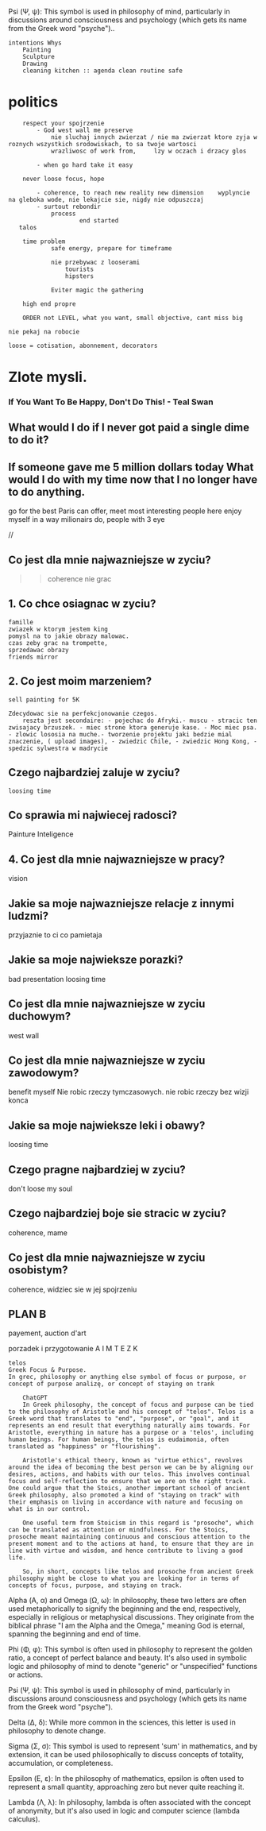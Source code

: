 Psi (Ψ, ψ): This symbol is used in philosophy of mind, particularly in discussions around consciousness and psychology (which gets its name from the Greek word "psyche")..

    intentions Whys
        Painting
        Sculpture
        Drawing
        cleaning kitchen :: agenda clean routine safe

#   politics 
        respect your spojrzenie 
            - God west wall me preserve
                nie sluchaj innych zwierzat / nie ma zwierzat ktore zyja w roznych wszystkich srodowiskach, to sa twoje wartosci 
                wrazliwosc of work from,     lzy w oczach i drzacy glos
            
            - when go hard take it easy
        
        never loose focus, hope
            
            - coherence, to reach new reality new dimension    wyplyncie na gleboka wode, nie lekajcie sie, nigdy nie odpuszczaj
            - surtout rebondir
                process
                        end started
       talos
            
        time problem
                safe energy, prepare for timeframe

                nie przebywac z looserami
                    tourists
                    hipsters
                
                Eviter magic the gathering 
            
        high end propre
    
        ORDER not LEVEL, what you want, small objective, cant miss big
    
    nie pekaj na robocie

    loose = cotisation, abonnement, decorators

# Zlote mysli.


### If You Want To Be Happy, Don't Do This! - Teal Swan

## What would I do if I never got paid a single dime to do it? 
## If someone gave me 5 million dollars today What would I do with my time now that I no longer have to do anything. 
go for the best Paris can offer, 
meet most interesting people here 
enjoy myself in a way milionairs do, people with 3 eye


// 
## Co jest dla mnie najwazniejsze w zyciu?
>>coherence
>>nie grac 


## 1. Co chce osiagnac w zyciu?
    famille
    zwiazek w ktorym jestem king
    pomysl na to jakie obrazy malowac. 
    czas zeby grac na trompette,
    sprzedawac obrazy 
    friends mirror 

## 2. Co jest moim marzeniem?
    sell painting for 5K

    Zdecydowac sie na perfekcjonowanie czegos. 
        reszta jest secondaire: - pojechac do Afryki.- muscu - stracic ten zwisajacy brzuszek. - miec strone ktora generuje kase. - Moc miec psa. - zlowic lososia na muche.- tworzenie projektu jaki bedzie mial znaczenie, ( upload images), - zwiedzic Chile, - zwiedzic Hong Kong, - spedzic sylwestra w madrycie

## Czego najbardziej zaluje w zyciu?
    loosing time

## Co sprawia mi najwiecej radosci?
Painture
Inteligence


## 4. Co jest dla mnie najwazniejsze w pracy?
vision

## Jakie sa moje najwazniejsze relacje z innymi ludzmi?
przyjaznie to ci co pamietaja 

## Jakie sa moje najwieksze porazki?
bad presentation
loosing time

## Co jest dla mnie najwazniejsze w zyciu duchowym?
west wall

## Co jest dla mnie najwazniejsze w zyciu zawodowym?
benefit myself
Nie robic rzeczy tymczasowych. 
nie robic rzeczy bez wizji konca

## Jakie sa moje najwieksze leki i obawy?
loosing time

## Czego pragne najbardziej w zyciu?
don't loose my soul

## Czego najbardziej boje sie stracic w zyciu?
coherence, mame 

## Co jest dla mnie najwazniejsze w zyciu osobistym?
coherence, widziec sie w jej spojrzeniu

## PLAN B
payement, auction d'art


porzadek i przygotowanie A I M T E Z K

    telos 
    Greek Focus & Purpose.
    In grec, philosophy or anything else symbol of focus or purpose, or concept of purpose analizę, or concept of staying on trank

        ChatGPT
        In Greek philosophy, the concept of focus and purpose can be tied to the philosophy of Aristotle and his concept of "telos". Telos is a Greek word that translates to "end", "purpose", or "goal", and it represents an end result that everything naturally aims towards. For Aristotle, everything in nature has a purpose or a 'telos', including human beings. For human beings, the telos is eudaimonia, often translated as "happiness" or "flourishing".

        Aristotle's ethical theory, known as "virtue ethics", revolves around the idea of becoming the best person we can be by aligning our desires, actions, and habits with our telos. This involves continual focus and self-reflection to ensure that we are on the right track. One could argue that the Stoics, another important school of ancient Greek philosophy, also promoted a kind of "staying on track" with their emphasis on living in accordance with nature and focusing on what is in our control.

        One useful term from Stoicism in this regard is "prosoche", which can be translated as attention or mindfulness. For the Stoics, prosoche meant maintaining continuous and conscious attention to the present moment and to the actions at hand, to ensure that they are in line with virtue and wisdom, and hence contribute to living a good life.

        So, in short, concepts like telos and prosoche from ancient Greek philosophy might be close to what you are looking for in terms of concepts of focus, purpose, and staying on track.

Alpha (Α, α) and Omega (Ω, ω): In philosophy, these two letters are often used metaphorically to signify the beginning and the end, respectively, especially in religious or metaphysical discussions. They originate from the biblical phrase "I am the Alpha and the Omega," meaning God is eternal, spanning the beginning and end of time.

Phi (Φ, φ): This symbol is often used in philosophy to represent the golden ratio, a concept of perfect balance and beauty. It's also used in symbolic logic and philosophy of mind to denote "generic" or "unspecified" functions or actions.

Psi (Ψ, ψ): This symbol is used in philosophy of mind, particularly in discussions around consciousness and psychology (which gets its name from the Greek word "psyche").

Delta (Δ, δ): While more common in the sciences, this letter is used in philosophy to denote change.

Sigma (Σ, σ): This symbol is used to represent 'sum' in mathematics, and by extension, it can be used philosophically to discuss concepts of totality, accumulation, or completeness.

Epsilon (Ε, ε): In the philosophy of mathematics, epsilon is often used to represent a small quantity, approaching zero but never quite reaching it.

Lambda (Λ, λ): In philosophy, lambda is often associated with the concept of anonymity, but it's also used in logic and computer science (lambda calculus).